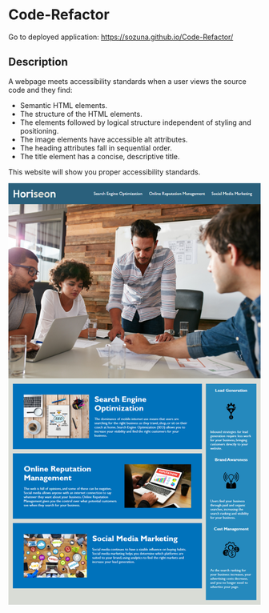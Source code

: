 # Code-Refactor
 Go to deployed application: https://sozuna.github.io/Code-Refactor/
## Description
A webpage meets accessibility standards
when a user views the source code and they find: 
* Semantic HTML elements. 
* The structure of the HTML elements.
* The elements followed by logical structure independent of styling and positioning.
* The image elements have accessible alt attributes.
* The heading attributes fall in sequential order.
* The title element has a concise, descriptive title.

This website will show you proper accessibility standards.

![Screenshot-1](Develop/assets/images/Demo.png)
